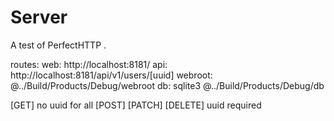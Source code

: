 # Server

A test of PerfectHTTP .

routes:
web: http://localhost:8181/
api: http://localhost:8181/api/v1/users/[uuid]
webroot: @../Build/Products/Debug/webroot
db: sqlite3 @../Build/Products/Debug/db

[GET] no uuid for all
[POST] [PATCH] [DELETE] uuid required

